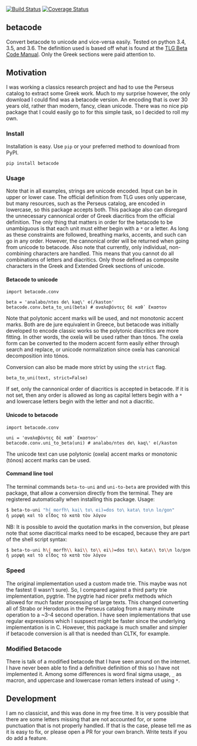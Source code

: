 [![Build Status](https://travis-ci.org/matgrioni/betacode.svg?branch=master)](https://travis-ci.org/matgrioni/betacode)
[![Coverage Status](https://coveralls.io/repos/github/matgrioni/betacode/badge.svg?branch=master)](https://coveralls.io/github/matgrioni/betacode?branch=master)

## betacode

Convert betacode to unicode and vice-versa easily. Tested on python 3.4, 3.5, and 3.6. The definition used is based off what is found at the [TLG Beta Code Manual](http://www.tlg.uci.edu/encoding/BCM.pdf). Only the Greek sections were paid attention to.

## Motivation

I was working a classics research project and had to use the Perseus catalog to extract some Greek work. Much to my surprise however, the only download I could find was a betacode version. An encoding that is over 30 years old, rather than modern, fancy, clean unicode. There was no nice pip package that I could easily go to for this simple task, so I decided to roll my own.

### Install

Installation is easy. Use `pip` or your preferred method to download from PyPI.

```
pip install betacode
```

### Usage

Note that in all examples, strings are unicode encoded. Input can be in upper or lower case. The official definition from TLG uses only uppercase, but many resources, such as the Perseus catalog, are encoded in lowercase, so this package accepts both. This package also can disregard the unnecessary cannonical order of Greek diacritics from the official definition. The only thing that matters in order for the betacode to be unambiguous is that each unit must either begin with a `*` or a letter. As long as these constraints are followed, breathing marks, accents, and such can go in any order. However, the cannonical order will be returned when going from unicode to betacode. Also note that currently, only individual, non-combining characters are handled. This means that you cannot do all combinations of letters and diacritics. Only those defined as composite characters in the Greek and Extended Greek sections of unicode.

#### Betacode to unicode

```
import betacode.conv

beta = 'analabo/ntes de\ kaq\' e(/kaston'
betacode.conv.beta_to_uni(beta) # αναλαβόντες δὲ καθ᾽ ἕκαστον
```

Note that polytonic accent marks will be used, and not monotonic accent marks. Both are de jure equivalent in Greece, but betacode was initially developed to encode classic works so the polytonic diacritics are more fitting. In other words, the oxeîa will be used rather than tónos. The oxeîa form can be converted to the modern accent form easily either through search and replace, or unicode normalization since oxeîa has canonical decomposition into tónos.

Conversion can also be made more strict by using the `strict` flag.

```
beta_to_uni(text, strict=False)
```

If set, only the cannonical order of diacritics is accepted in betacode. If it is not set, then any order is allowed as long as capital letters begin with a `*` and lowercase letters begin with the letter and not a diacritic.

#### Unicode to betacode
```
import betacode.conv

uni = 'αναλαβόντες δὲ καθ᾽ ἕκαστον'
betacode.conv.uni_to_beta(uni) # analabo/ntes de\ kaq\' e(/kaston
```

The unicode text can use polytonic (oxeîa) accent marks or monotonic (tónos) accent marks can be used.

#### Command line tool

The terminal commands `beta-to-uni` and `uni-to-beta` are provided with this package, that allow a conversion directly from the terminal. They are registered automatically when installing this package. Usage:

```sh
$ beta-to-uni "h( morfh\ kai\ to\ ei)=dos to\ kata\ to\n lo/gon"   
ἡ μορφὴ καὶ τὸ εἶδος τὸ κατὰ τὸν λόγον
```

NB: It is possible to avoid the quotation marks in the conversion, but please note that some diacritical marks need to be escaped, because they are part of the shell script syntax:

```sh
$ beta-to-uni h\( morfh\\ kai\\ to\\ ei\)=dos to\\ kata\\ to\\n lo/gon
ἡ μορφὴ καὶ τὸ εἶδος τὸ κατὰ τὸν λόγον
```

### Speed

The original implementation used a custom made trie. This maybe was not the fastest (I wasn't sure). So, I compared against a third party trie implementation, pygtrie. The pygtrie had nicer prefix methods which allowed for much faster processing of large texts. This changed converting all of Strabo or Herodotus in the Perseus catalog from a many minute operation to a ~3-4 second operation. I have seen implementations that use regular expressions which I suspsect might be faster since the underlying implementation is in C. However, this package is much smaller and simpler if betacode conversion is all that is needed than CLTK, for example.

### Modified Betacode

There is talk of a modified betacode that I have seen around on the internet. I have never been able to find a definitive definition of this so I have not implemented it. Among some differences is word final sigma usage, `_` as macron, and uppercase and lowercase roman letters instead of using `*`.


## Development

I am no classicist, and this was done in my free time. It is very possible that there are some letters missing that are not accounted for, or some punctuation that is not properly handled. If that is the case, please tell me as it is easy to fix, or please open a PR for your own branch. Write tests if you do add a feature.
